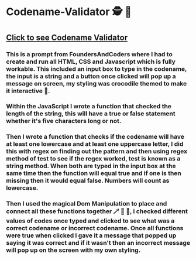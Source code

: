 # Codename-Validator 🕵️ 🌟

## [Click to see Codename Validator](https://pjsalter.github.io/Codename-Validator/)

### This is a prompt from FoundersAndCoders where I had to create and run all HTML, CSS and Javascript which is fully workable. This included an input box to type in the codename, the input is a string and a button once clicked will pop up a message on screen, my styling was crocodile themed to make it interactive :crocodile:.

### Within the JavaScript I wrote a function that checked the length of the string, this will have a true or false statement whether it's five characters long or not.

### Then I wrote a function that checks if the codename will have at least one lowercase and at least one uppercase letter, I did this with regex on finding out the pattern and then using regex method of test to see if the regex worked, test is known as a string method. When both are typed in the input box at the same time then the function will equal true and if one is then missing then it would equal false. Numbers will count as lowercase.

### Then I used the magical Dom Manipulation to place and connect all these functions together 🪄 🧙 🔮, i checked different values of codes once typed and clicked to see what was a correct codename or incorrect codename. Once all functions were true when clicked I gave it a message that popped up saying it was correct and if it wasn't then an incorrect message will pop up on the screen with my own styling.
